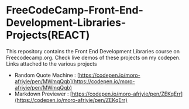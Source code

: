 # FreeCodeCamp-Front-End-Development-Libraries-Projects(REACT)

This repository contains the Front End Development Libraries course on Freecodecamp.org. Check live demos of these projects on my codepen. Links attached to the various projects

* Random Quote Machine : [https://codepen.io/moro-afriyie/pen/MWmqQqb](https://codepen.io/moro-afriyie/pen/MWmqQqb)
* Markdown Previewer : [https://codepen.io/moro-afriyie/pen/ZEKqErr](https://codepen.io/moro-afriyie/pen/ZEKqErr)

